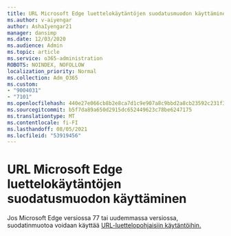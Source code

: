 ```yaml
---
title: URL Microsoft Edge luettelokäytäntöjen suodatusmuodon käyttäminen
ms.author: v-aiyengar
author: AshaIyengar21
manager: dansimp
ms.date: 12/03/2020
ms.audience: Admin
ms.topic: article
ms.service: o365-administration
ROBOTS: NOINDEX, NOFOLLOW
localization_priority: Normal
ms.collection: Adm_O365
ms.custom:
- "9004031"
- "7101"
ms.openlocfilehash: 440e27e066cb8b2e8ca7d1c9e907a8c9bbd2a8cb23592c231f343442ff9e06d8
ms.sourcegitcommit: b5f7da89a650d2915dc652449623c78be6247175
ms.translationtype: MT
ms.contentlocale: fi-FI
ms.lasthandoff: 08/05/2021
ms.locfileid: "53919456"
---
```

# <a name="use-microsoft-edges-filter-format-for-url-list-based-policies"></a>URL Microsoft Edge luettelokäytäntöjen suodatusmuodon käyttäminen

Jos Microsoft Edge versiossa 77 tai uudemmassa versiossa, suodatinmuotoa voidaan käyttää [URL-luettelopohjaisiin käytäntöihin.](https://go.microsoft.com/fwlink/?linkid=2135179)